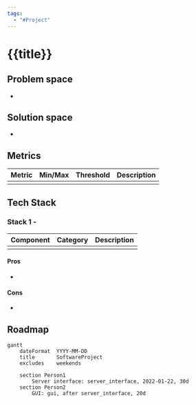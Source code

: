 ```yaml
---
tags:
  - "#Project"
---
```

# {{title}}

## Problem space

- 

## Solution space

- 

## Metrics

| Metric | Min/Max | Threshold | Description |
| ------ | ------- | --------- | ----------- |
|        |         |           |             |

## Tech Stack

### Stack 1 - 

| Component | Category | Description |
| --------- | -------- | ----------- |
|           |          |             |

#### Pros

- 

#### Cons

- 

## Roadmap

```mermaid
gantt
    dateFormat  YYYY-MM-DD
    title       SoftwareProject
    excludes    weekends

    section Person1
        Server interface: server_interface, 2022-01-22, 30d
    section Person2
        GUI: gui, after server_interface, 20d
```

